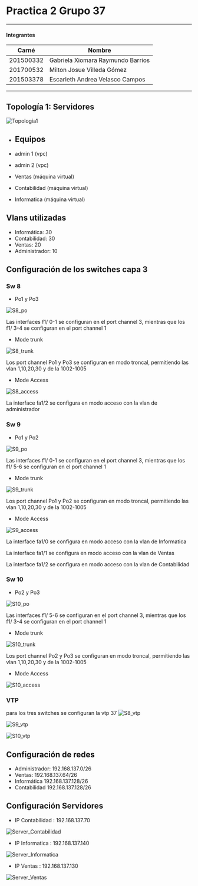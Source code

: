 # Practica 2 Grupo 37

***
#### Integrantes
|   Carné   |               Nombre              |
| --------- | --------------------------------- |
| 201500332 | Gabriela Xiomara Raymundo Barrios |
| 201700532 | Milton Josue Villeda Gómez        |
| 201503378 | Escarleth Andrea Velasco Campos   |

***

## Topología 1: Servidores

![Topologia1](topologia1.png "Topologia1")

- ## Equipos

- admin 1 (vpc)
- admin 2 (vpc)
- Ventas  (máquina virtual)
- Contabilidad (máquina virtual)
- Informatica (máquina virtual)

## Vlans utilizadas 

- Informática: 30
- Contabilidad: 30
- Ventas: 20
- Administrador: 10

## Configuración de los switches capa 3

### Sw 8

- Po1 y  Po3

![S8_po](config_GNS3/s8_po.png "S8_po")

Las interfaces f1/ 0-1 se configuran en el port channel 3, mientras que los f1/ 3-4 se configuran en el port channel 1

- Mode trunk

![S8_trunk](config_GNS3/s8_trunk.png "S8_trunk")

Los port channel Po1 y Po3 se configuran en modo troncal, permitiendo las vlan 1,10,20,30 y de la 1002-1005

- Mode Access

![S8_access](config_GNS3/s8_access.png "S8_access")

La interface fa1/2 se configura en modo acceso con la vlan de administrador


### Sw 9

- Po1 y  Po2

![S9_po](config_GNS3/s9_po.png "S9_po")

Las interfaces f1/ 0-1 se configuran en el port channel 3, mientras que los f1/ 5-6 se configuran en el port channel 1

- Mode trunk

![S9_trunk](config_GNS3/s9_trunk.png "S9_trunk")

Los port channel Po1 y Po2 se configuran en modo troncal, permitiendo las vlan 1,10,20,30 y de la 1002-1005

- Mode Access

![S9_access](config_GNS3/s9_access.png "S9_access")

La interface fa1/0 se configura en modo acceso con la vlan de Informatica

La interface fa1/1 se configura en modo acceso con la vlan de Ventas

La interface fa1/2 se configura en modo acceso con la vlan de Contabilidad


### Sw 10

- Po2 y  Po3

![S10_po](config_GNS3/s10_po.png "S10_po")

Las interfaces f1/ 5-6 se configuran en el port channel 3, mientras que los f1/ 3-4 se configuran en el port channel 1

- Mode trunk

![S10_trunk](config_GNS3/s10_trunk.png "S10_trunk")

Los port channel Po2 y Po3 se configuran en modo troncal, permitiendo las vlan 1,10,20,30 y de la 1002-1005

- Mode Access

![S10_access](config_GNS3/s10_access.png "S10_access")


### VTP
para los tres switches se configuran la vtp 37
![S8_vtp](config_GNS3/s8_vtp.png "S8_vtp")

![S9_vtp](config_GNS3/s9_vtp.png "S9_vtp")

![S10_vtp](config_GNS3/s10_vtp.png "S10_vtp")


## Configuración de redes

- Administrador: 192.168.137.0/26
- Ventas: 192.168.137.64/26
- Informática 192.168.137.128/26
- Contabilidad 192.168.137.128/26

## Configuración Servidores

- IP Contabilidad : 192.168.137.70

![Server_Contabilidad](Virtuales/s_conta.png "Server_Contabilidad")


- IP Informatica : 192.168.137.140

![Server_Informatica](Virtuales/s_info.png "Server_Informatica")


- IP Ventas : 192.168.137.130

![Server_Ventas](Virtuales/s_ventas.png "Server_Ventas")

